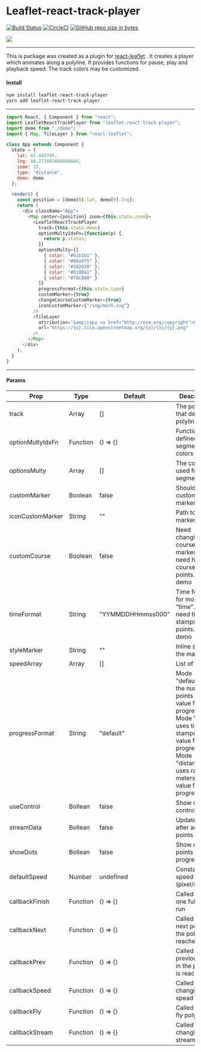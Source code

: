 # Leaflet-react-track-player

[![Build Status](https://travis-ci.org/argonavt11/leaflet-react-track-player.svg?branch=master)](https://travis-ci.org/argonavt11/leaflet-react-track-player)
[![CircleCI](https://circleci.com/gh/argonavt11/leaflet-react-track-player.svg?style=svg)](https://circleci.com/gh/argonavt11)
[![GitHub repo size in bytes](https://img.shields.io/npm/v/leaflet-react-track-player.svg?style=flat-square)](https://github.com/argonavt11/leaflet-react-track-player)

![](https://github.com/argonavt11/leaflet-react-track-player/blob/master/public/img/demo.gif?raw=true)

---

This is package was created as a plugin for [react-leaflet](https://github.com/PaulLeCam/react-leaflet) . It creates a player which animates along a polyline. It provides functions for pause, play and playback speed. The track colors may be customized.

#### Install

```sh
npm install leaflet-react-track-player
yarn add leaflet-react-track-player
```

---

```javascript
import React, { Component } from "react";
import LeafletReactTrackPlayer from "leaflet-react-track-player";
import demo from "./demo";
import { Map, TileLayer } from "react-leaflet";

class App extends Component {
  state = {
    lat: 47.445745,
    lng: 40.272891666666666,
    zoom: 15,
    type: "distance",
    demo: demo
  };

  render() {
    const position = [demo[0].lat, demo[0].lng];
    return (
      <div className="App">
        <Map center={position} zoom={this.state.zoom}>
          <LeafletReactTrackPlayer
            track={this.state.demo}
            optionMultyIdxFn={function(p) {
              return p.status;
            }}
            optionsMulty={[
              { color: "#b1b1b1" },
              { color: "#06a9f5" },
              { color: "#202020" },
              { color: "#D10B41" },
              { color: "#78c800" }
            ]}
            progressFormat={this.state.type}
            customMarker={true}
            changeCourseCustomMarker={true}
            iconCustomMarker={"/img/mech.svg"}
          />
          <TileLayer
            attribution='&amp;copy <a href="http://osm.org/copyright">OpenStreetMap</a> contributors'
            url="https://{s}.tile.openstreetmap.org/{z}/{x}/{y}.png"
          />
        </Map>
      </div>
    );
  }
}
```

---

#### Params

| Prop             | Type     | Default           | Description                                                                                                                                                                                |
| --------------- | ------- | ---------------- | ----------------------------------------------------------------------------------------------------------------------------------------------------------------------------------------- |
| track            | Array    | []                | The points that define the polyline                                                                                                                                                        |
| optionMultyIdxFn | Function | () => {}          | Function to defined track segment colors                                                                                                                                                   |
| optionsMulty     | Array    | []                | The colors used for track segments                                                                                                                                                         |
| customMarker     | Boolean  | false             | Should use a custom marker icon                                                                                                                                                            |
| iconCustomMarker | String   | ""                | Path to your marker icon                                                                                                                                                                   |
| customCourse     | Boolean  | false             | Need changing course of marker? You need have course in points. See demo                                                                                                                   |
| timeFormat       | String   | "YYMMDDHHmmss000" | Time format is for mode "time". You need times stamps in points. See demo                                                                                                                  |
| styleMarker      | String   | ""                | Inline style for the marker                                                                                                                                                                |
| speedArray       | Array    | []                | List of speeds                                                                                                                                                                             |
| progressFormat   | String   | "default"         | Mode "default" uses the number of points as the value for progress. Mode "time" uses time stamps as the value for progress. Mode "distance" uses range in meters as the value for progress |
| useControl       | Bollean  | false             | Show or hide control panel                                                                                                                                                                 |
| streamData       | Bollean  | false             | Update player after add new points                                                                                                                                                         |
| showDots         | Bollean  | false             | Show or hide points in progress line                                                                                                                                                       |
| defaultSpeed     | Number   | undefined         | Constant for speed (pixel/second)                                                                                                                                                          |
| callbackFinish   | Function | () => {}          | Called after one full track run                                                                                                                                                            |
| callbackNext     | Function | () => {}          | Called after next point in the polyline is reached                                                                                                                                         |
| callbackPrev     | Function | () => {}          | Called after previous point in the polyline is reached                                                                                                                                     |
| callbackSpeed    | Function | () => {}          | Called after changing spead                                                                                                                                                                |
| callbackFly      | Function | () => {}          | Called after fly polyline                                                                                                                                                                  |
| callbackStream   | Function | () => {}          | Called after changing stream mode                                                                                                                                                          |
